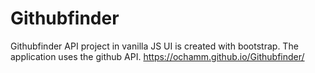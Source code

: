 # Githubfinder
Githubfinder API project in vanilla JS UI is created with bootstrap. The application uses the github API.
https://ochamm.github.io/Githubfinder/
